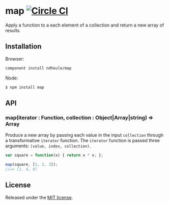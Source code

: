 # map [![Circle CI][circleci-badge]][circleci-link]

Apply a function to a each element of a collection and return a new array of results.

## Installation

Browser:

```sh
component install ndhoule/map
```

Node:

```sh
$ npm install map
```

## API

### map(iterator : Function, collection : Object|Array|string) => Array

Produce a new array by passing each value in the input `collection` through a transformative `iterator` function. The `iterator` function is passed three arguments: `(value, index, collection)`.

```javascript
var square = function(x) { return x * x; };

map(square, [1, 2, 3]);
//=> [1, 4, 9]
```

## License

Released under the [MIT license](LICENSE.md).

[circleci-link]: https://circleci.com/gh/ndhoule/map
[circleci-badge]: https://circleci.com/gh/ndhoule/map.svg?style=svg&circle-token=
